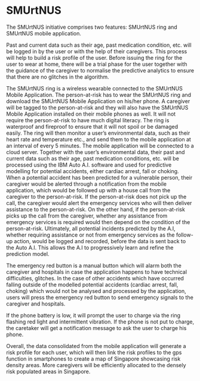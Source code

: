 # SMUrtNUS


The SMUrtNUS initiative comprises two features: SMUrtNUS ring and SMUrtNUS mobile application.

Past and current data such as their age, past medication condition, etc. will be logged in by the user or with the help of their caregivers. This process will help to build a risk profile of the user. Before issuing the ring for the user to wear at home, there will be a trial phase for the user together with the guidance of the caregiver to normalise the predictive analytics to ensure that there are no glitches in the algorithm.

The SMUrtNUS ring is a wireless wearable connected to the SMUrtNUS Mobile Application. The person-at-risk has to wear the SMUrtNUS ring and download the SMUrtNUS Mobile Application on his/her phone. A caregiver will be tagged to the person-at-risk and they will also have the SMUrtNUS Mobile Application installed on their mobile phones as well. It will not require the person-at-risk to have much digital literacy. The ring is waterproof and fireproof to ensure that it will not spoil or be damaged easily. The ring will then monitor a user’s environmental data, such as their heart rate and temperature etc., and send them to the mobile application at an interval of every 5 minutes. The mobile application will be connected to a cloud server. Together with the user’s environmental data, their past and current data such as their age, past medication conditions, etc. will be processed using the IBM Auto A.I. software and used for predictive modelling for potential accidents, either cardiac arrest, fall or choking. When a potential accident has been predicted for a vulnerable person, their caregiver would be alerted through a notification from the mobile application, which would be followed up with a house call from the caregiver to the person-at-risk. If the person-at-risk does not pick up the call, the caregiver would alert the emergency services who will then deliver assistance to the person-at-risk. On the other hand, if the person-at-risk picks up the call from the caregiver, whether any assistance from emergency services is required would then depend on the condition of the person-at-risk. Ultimately, all potential incidents predicted by the A.I, whether requiring assistance or not from emergency services as the follow-up action, would be logged and recorded, before the data is sent back to the Auto A.I. This allows the A.I to progressively learn and refine the prediction model.

The emergency red button is a manual button which will alarm both the caregiver and hospitals in case the application happens to have technical difficulties, glitches. In the case of other accidents which have occurred falling outside of the modelled potential accidents (cardiac arrest, fall, choking) which would not be analysed and processed by the application, users will press the emergency red button to send emergency signals to the caregiver and hospitals.

If the phone battery is low, it will prompt the user to charge via the ring flashing red light and intermittent vibration. If the phone is not put to charge, the caretaker will get a notification message to ask the user to charge his phone.

  

Overall, the data consolidated from the mobile application will generate a risk profile for each user, which will then link the risk profiles to the gps function in smartphones to create a map of Singapore showcasing risk density areas. More caregivers will be efficiently allocated to the densely risk populated areas in Singapore.
